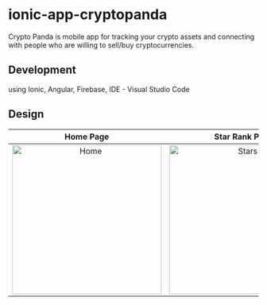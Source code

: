 # ionic-app-cryptopanda
Crypto Panda is mobile app for tracking your crypto assets and connecting with people who are willing to sell/buy cryptocurrencies. 


## Development

using Ionic, Angular, Firebase, IDE - Visual Studio Code

## Design

Home Page                  |  Star Rank Page           |  Fork Rank Page
:-------------------------:|:-------------------------:|:-------------------------:
<img src="views/home.png" alt="Home" width="300">  |  <img src="views/stars.png" alt="Stars" width="300"> | <img src="views/forks.png" alt="Forks" width="300">
